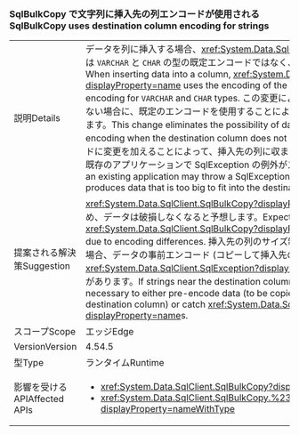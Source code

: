 ### <a name="sqlbulkcopy-uses-destination-column-encoding-for-strings"></a><span data-ttu-id="8d953-101">SqlBulkCopy で文字列に挿入先の列エンコードが使用される</span><span class="sxs-lookup"><span data-stu-id="8d953-101">SqlBulkCopy uses destination column encoding for strings</span></span>

|   |   |
|---|---|
|<span data-ttu-id="8d953-102">説明</span><span class="sxs-lookup"><span data-stu-id="8d953-102">Details</span></span>|<span data-ttu-id="8d953-103">データを列に挿入する場合、<xref:System.Data.SqlClient.SqlBulkCopy?displayProperty=name> は <code>VARCHAR</code> と <code>CHAR</code> の型の既定エンコードではなく、挿入先の列のエンコードを使用します。</span><span class="sxs-lookup"><span data-stu-id="8d953-103">When inserting data into a column, <xref:System.Data.SqlClient.SqlBulkCopy?displayProperty=name> uses the encoding of the destination column rather than the default encoding for <code>VARCHAR</code> and <code>CHAR</code> types.</span></span> <span data-ttu-id="8d953-104">この変更により、挿入先の列が既定のエンコードを使用しない場合に、既定のエンコードを使用することによって発生するデータ破損の可能性がなくなります。</span><span class="sxs-lookup"><span data-stu-id="8d953-104">This change eliminates the possibility of data corruption caused by using the default encoding when the destination column does not use the default encoding.</span></span> <span data-ttu-id="8d953-105">まれに、エンコードに変更を加えることによって、挿入先の列に収まりきらない大きいデータが生成された場合に、既存のアプリケーションで SqlException の例外がスローされることがあります。</span><span class="sxs-lookup"><span data-stu-id="8d953-105">In rare cases, an existing application may throw a SqlException exception if the change in encoding produces data that is too big to fit into the destination column.</span></span>|
|<span data-ttu-id="8d953-106">提案される解決策</span><span class="sxs-lookup"><span data-stu-id="8d953-106">Suggestion</span></span>|<span data-ttu-id="8d953-107"><xref:System.Data.SqlClient.SqlBulkCopy?displayProperty=name> では、エンコードが異なるため、データは破損しなくなると予想します。</span><span class="sxs-lookup"><span data-stu-id="8d953-107">Expect that <xref:System.Data.SqlClient.SqlBulkCopy?displayProperty=name> will no longer corrupt data due to encoding differences.</span></span> <span data-ttu-id="8d953-108">挿入先の列のサイズ制限に近づいている文字列がコピーされている場合、データの事前エンコード (コピーして挿入先の行にデータが収まることを確認するため) や <xref:System.Data.SqlClient.SqlException?displayProperty=name> のキャッチが必要になることがあります。</span><span class="sxs-lookup"><span data-stu-id="8d953-108">If strings near the destination column's size limit are being copied, it may be necessary to either pre-encode data (to be copied to check that the data will fit in the destination column) or catch <xref:System.Data.SqlClient.SqlException?displayProperty=name>s.</span></span>|
|<span data-ttu-id="8d953-109">スコープ</span><span class="sxs-lookup"><span data-stu-id="8d953-109">Scope</span></span>|<span data-ttu-id="8d953-110">エッジ</span><span class="sxs-lookup"><span data-stu-id="8d953-110">Edge</span></span>|
|<span data-ttu-id="8d953-111">Version</span><span class="sxs-lookup"><span data-stu-id="8d953-111">Version</span></span>|<span data-ttu-id="8d953-112">4.5</span><span class="sxs-lookup"><span data-stu-id="8d953-112">4.5</span></span>|
|<span data-ttu-id="8d953-113">型</span><span class="sxs-lookup"><span data-stu-id="8d953-113">Type</span></span>|<span data-ttu-id="8d953-114">ランタイム</span><span class="sxs-lookup"><span data-stu-id="8d953-114">Runtime</span></span>|
|<span data-ttu-id="8d953-115">影響を受ける API</span><span class="sxs-lookup"><span data-stu-id="8d953-115">Affected APIs</span></span>|<ul><li><xref:System.Data.SqlClient.SqlBulkCopy?displayProperty=nameWithType></li><li><xref:System.Data.SqlClient.SqlBulkCopy.%23ctor(System.Data.SqlClient.SqlConnection)?displayProperty=nameWithType></li></ul>|

